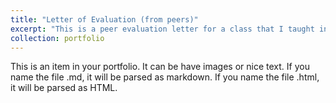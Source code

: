 ```yaml
---
title: "Letter of Evaluation (from peers)"
excerpt: "This is a peer evaluation letter for a class that I taught in Spring 2025.<br/><img src='/images/peer_evaluation_letter.png'>"
collection: portfolio
---
```


This is an item in your portfolio. It can be have images or nice text. If you name the file .md, it will be parsed as markdown. If you name the file .html, it will be parsed as HTML. 
